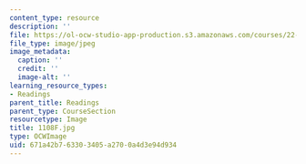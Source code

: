 ```yaml
---
content_type: resource
description: ''
file: https://ol-ocw-studio-app-production.s3.amazonaws.com/courses/22-01-introduction-to-nuclear-engineering-and-ionizing-radiation-fall-2016/671a42b763303405a2700a4d3e94d934_1108F.jpg
file_type: image/jpeg
image_metadata:
  caption: ''
  credit: ''
  image-alt: ''
learning_resource_types:
- Readings
parent_title: Readings
parent_type: CourseSection
resourcetype: Image
title: 1108F.jpg
type: OCWImage
uid: 671a42b7-6330-3405-a270-0a4d3e94d934
---
```


